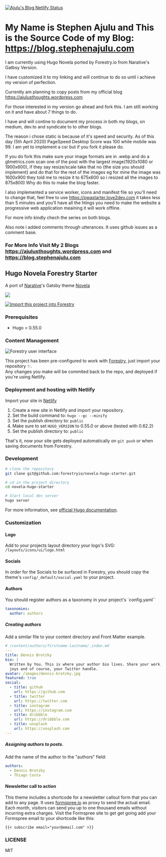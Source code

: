 [![Ajulu's Blog Netlify Status](https://api.netlify.com/api/v1/badges/7de87fa1-0073-49c0-91ff-fa37601db926/deploy-status)](https://app.netlify.com/sites/ajulusthoughts1/deploys)

# My Name is Stephen Ajulu and This is the Source Code of my Blog: https://blog.stephenajulu.com

I am currently using Hugo Novela ported by Forestry.io from Narative's Gatbsy Version.

I have customized it to my linking and will continue to do so until i achieve my version of perfection.

Currently am planning to copy posts from my official blog https://ajulusthoughts.wordpress.com 

For those interested in my version go ahead and fork this. I am still working on it and have about 7 things to do.

I have and will contine to document my process in both my blogs, on medium, dev.to and syndicate to to other blogs.

The reason i chose static is because of it's speed and security. As of this day (5th April 2020) PageSpeed Desktop Score was 100 while mobile was 99.
I am yet to implement a csr but if you fork it please do. 

If you do fork this make sure your image formats are in .webp and do a gtmetrics.com scan one of the post with the largest image(1920x1080 or 1900x600), if they say resize/scale take that no {the size you should implement} and do that for the rest of the images eg for mine the image was 1600x900 they told me to resize it to 675x600 so i resized all the images to 875x800) Why do this to make the blog faster.

I also implemented a service worker, icons and manifest file so you'll need to change that, feel free to use https://pwastarter.love2dev.com it takes less than 5 minutes and you'll have all the htings you need to make the website a progressive web application meaining it will work offline.

For more info kindly chech the series on both blogs.

Also note i added comments through utterances. It uses github issues as a comment base.


### For More Info Visit My 2 Blogs https://ajulusthoughts.wordpress.com and https://blog.stephenajulu.com


## Hugo Novela Forestry Starter

A port of [Narative](https://www.narative.co/)'s Gatsby theme [Novela](https://www.narative.co/labs/novela/)

![](images/tn.png)

<a href="https://app.forestry.io/quick-start?repo=forestryio/novela-hugo-starter&engine=hugo&version=0.62.2">
    <img alt="Import this project into Forestry" src="https://assets.forestry.io/import-to-forestryK.svg" />
</a>

### Prerequisites

- Hugo > 0.55.0

### Content Management

![Forestry user interface](images/novela-forestry.png)

This project has been pre-configured to work with [Forestry](https://forestry.io), just import your repository ✨. \
Any changes you make will be commited back to the repo, and deployed if you're using Netlify.

### Deployment and hosting with Netlify

Import your site in [Netlify](https://netlify.com)

1. Create a new site in Netlify and import your repository.
2. Set the build command to: `hugo --gc --minify`
3. Set the publish directory to: `public`
4. Make sure to set `HUGO_VERSION` to 0.55.0 or above (tested with 0.62.2)
3. Set the publish directory to: `public`

That's it, now your site gets deployed automatically on `git push` or when saving documents from Forestry.

### Development

```bash
# clone the repository
git clone git@github.com:forestryio/novela-hugo-starter.git

# cd in the project directory
cd novela-hugo-starter

# Start local dev server
hugo server
```

For more information, see [official Hugo documentation](https://gohugo.io/getting-started/).

### Customization

#### Logo

Add to your projects layout directory your logo's SVG:
`/layouts/icons/ui/logo.html`

#### Socials

In order for the Socials to be surfaced in Forestry, you should copy the theme's `config/_default/social.yaml` to your project.

#### Authors

You should register authors as a taxonomy in your project's `config.yaml``

```yaml
taxonomies:
  author: authors
```

##### Creating authors

Add a similar file to your content directory and Front Matter example.

```yaml
# /content/authors/firstname-lastname/_index.md
---
title: Dennis Brotzky
bio: |
  Written by You. This is where your author bio lives. Share your work, your
  joys and of course, your Twitter handle.
avatar: /images/dennis-brotzky.jpg
featured: true
social:
  - title: github
    url: https://github.com
  - title: twitter
    url: https://twitter.com
  - title: instagram
    url: https://instagram.com
  - title: dribbble
    url: https://dribbble.com
  - title: unsplash
    url: https://unsplash.com
---
```

##### Assigning authors to posts.
Add the name of the author to the "authors" field:

```yaml
authors:
  - Dennis Brotzky
  - Thiago Costa
```
#### Newsletter call to action

This theme includes a shortcode for a newsletter callout form that you can add to any page.
It uses [formspree.io](//formspree.io/) as proxy to send the actual email. Each month, visitors can send you up to one thousand emails without incurring extra charges. Visit the Formspree site to get get going add your Formspree email to your shortcode like this:

```
{{< subscribe email="your@email.com" >}}
```


### LICENSE

MIT
